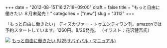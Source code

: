 +++
date = "2012-08-15T16:27:18+09:00"
draft = false
title = "もっと自由に働きたい ８月末発売！"
categories = ["new"]
slug = "3112"
+++

「もっと自由に働きたい」
ディスカヴァー・トゥエンティワン刊。amazonでは予約スタートしています。1260円。8/26発売。
（イラスト：花沢健吾氏）

<a href="http://www.amazon.co.jp/gp/product/4799311816/ref=as_li_ss_il?ie=UTF8&camp=247&creative=7399&creativeASIN=4799311816&linkCode=as2&tag=ieiriblog-22"><img border="0" src="http://ws.assoc-amazon.jp/widgets/q?_encoding=UTF8&ASIN=4799311816&Format=_SL160_&ID=AsinImage&MarketPlace=JP&ServiceVersion=20070822&WS=1&tag=ieiriblog-22" ></a><img src="http://www.assoc-amazon.jp/e/ir?t=ieiriblog-22&l=as2&o=9&a=4799311816" width="1" height="1" border="0" alt="" style="border:none !important; margin:0px !important;" />
<a href="http://www.amazon.co.jp/gp/product/4799311816/ref=as_li_ss_tl?ie=UTF8&camp=247&creative=7399&creativeASIN=4799311816&linkCode=as2&tag=ieiriblog-22">もっと自由に働きたい (U25サバイバル・マニュアル)</a><img src="http://www.assoc-amazon.jp/e/ir?t=ieiriblog-22&l=as2&o=9&a=4799311816" width="1" height="1" border="0" alt="" style="border:none !important; margin:0px !important;" />
